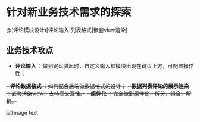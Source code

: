 # 针对新业务技术需求的探索
@(评论模块设计)[评论输入|列表格式|嵌套view渲染]

## 业务技术攻点
- **评论输入** ：做到键盘弹起时，自定义输入框模块出现在键盘上方，可配置操作性；

~~- **评论数据格式** ：如何配合后端做数据格式的设计；~~
~~- **数据列表评论的展示渲染** ：嵌套渲染view，支持高交互性。~~
~~- **组件化** ：完全做到组件化，拆分，组合，解耦。~~

![Image text](https://github.com/zy0228/easy-entry/blob/main/static/eg.png.jpg)